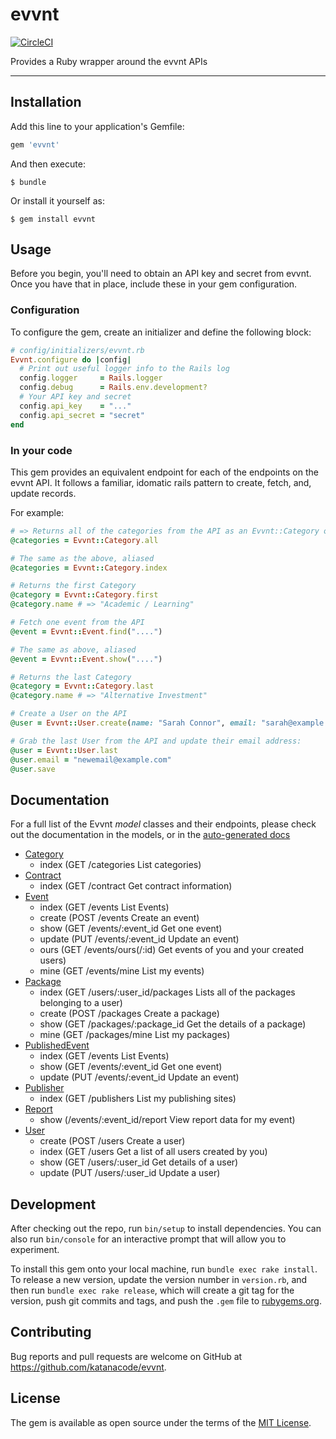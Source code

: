 # evvnt

[![CircleCI](https://circleci.com/gh/KatanaCode/evvnt.svg?style=svg)](https://circleci.com/gh/KatanaCode/evvnt)

Provides a Ruby wrapper around the evvnt APIs

---

## Installation

Add this line to your application's Gemfile:

```ruby
gem 'evvnt'
```

And then execute:

    $ bundle

Or install it yourself as:

    $ gem install evvnt

## Usage

Before you begin, you'll need to obtain an API key and secret from evvnt. Once you have that in place, include these in your gem configuration.

### Configuration

To configure the gem, create an initializer and define the following block:

``` ruby
# config/initializers/evvnt.rb
Evvnt.configure do |config|
  # Print out useful logger info to the Rails log
  config.logger     = Rails.logger
  config.debug      = Rails.env.development?
  # Your API key and secret
  config.api_key    = "..."
  config.api_secret = "secret"
end

```

### In your code

This gem provides an equivalent endpoint for each of the endpoints on the evvnt API. It follows a familiar, idomatic rails pattern to create, fetch, and, update records.

For example:

```ruby
# => Returns all of the categories from the API as an Evvnt::Category object
@categories = Evvnt::Category.all

# The same as the above, aliased
@categories = Evvnt::Category.index

# Returns the first Category
@category = Evvnt::Category.first
@category.name # => "Academic / Learning"

# Fetch one event from the API
@event = Evvnt::Event.find("....")

# The same as above, aliased
@event = Evvnt::Event.show("....")

# Returns the last Category
@category = Evvnt::Category.last
@category.name # => "Alternative Investment"

# Create a User on the API
@user = Evvnt::User.create(name: "Sarah Connor", email: "sarah@example.com")

# Grab the last User from the API and update their email address:
@user = Evvnt::User.last
@user.email = "newemail@example.com"
@user.save
```

## Documentation

For a full list of the Evvnt _model_ classes and their endpoints, please check out the documentation in the models, or in the [auto-generated docs](http://www.rubydoc.info/gems/evvnt/)

 - [Category](lib/evvnt/category.rb)
   - index (GET /categories List categories)
- [Contract](lib/evvnt/contract.rb)
  - index (GET /contract Get contract information)
- [Event](lib/evvnt/event.rb)
  - index (GET /events List Events)
  - create (POST /events  Create an event)
  - show (GET /events/:event_id Get one event)
  - update (PUT /events/:event_id  Update an event)
  - ours (GET /events/ours(/:id) Get events of you and your created users)
  - mine (GET /events/mine  List my events)
- [Package](lib/evvnt/package.rb)
  - index (GET /users/:user_id/packages Lists all of the packages belonging to a user)
  - create (POST /packages Create a package)
  - show (GET /packages/:package_id Get the details of a package)
  - mine (GET /packages/mine List my packages)
- [PublishedEvent](lib/evvnt/published_event,rb)
  - index (GET /events List Events)
  - show (GET /events/:event_id Get one event)
  - update (PUT /events/:event_id Update an event)
- [Publisher](lib/evvnt/publisher.rb)
  - index (GET /publishers List my publishing sites)
- [Report](lib/evvnt/report.rb)
  - show (/events/:event_id/report View report data for my event)
- [User](lib/evvnt/user.rb)
   - create (POST /users Create a user)
   - index (GET /users Get a list of all users created by you)
   - show (GET /users/:user_id Get details of a user)
   - update (PUT /users/:user_id Update a user)

## Development

After checking out the repo, run `bin/setup` to install dependencies. You can also run `bin/console` for an interactive prompt that will allow you to experiment.

To install this gem onto your local machine, run `bundle exec rake install`. To release a new version, update the version number in `version.rb`, and then run `bundle exec rake release`, which will create a git tag for the version, push git commits and tags, and push the `.gem` file to [rubygems.org](https://rubygems.org).

## Contributing

Bug reports and pull requests are welcome on GitHub at https://github.com/katanacode/evvnt.

## License

The gem is available as open source under the terms of the [MIT License](https://opensource.org/licenses/MIT).
